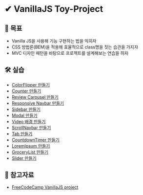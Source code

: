 # ✔ VanillaJS Toy-Project

## 🎯 목표

-   Vanilla JS을 사용해 기능 구현하는 법을 익히자
-   CSS 방법론(BEM)을 적용해 효율적으로 class명을 짓는 습관을 가지자
-   MVC 디자인 패턴을 바탕으로 프로젝트를 설계해보는 연습을 하자

## 🛠 실습

-   [ColorFlipper 만들기](./ColorFlipper%EB%A7%8C%EB%93%A4%EA%B8%B0)
-   [Counter 만들기](./Counter만들기)
-   [Review Carousel 만들기](./ReviewCarousel만들기)
-   [Responsive Navbar 만들기](./Nabvar만들기)
-   [Sidebar 만들기](./Sidebar만들기)
-   [Modal 만들기](./Modal만들기)
-   [Video 배경 만들기](./Video배경만들기)
-   [ScrollNavbar 만들기](./ScrollNavbar만들기)
-   [Tab 만들기](./Tab만들기)
-   [CountdownTimer 만들기](./CountdownTimer만들기)
-   [LoremIpsum 만들기](./LoremIpsum만들기)
-   [GroceryList 만들기](./GroceryList만들기)
-   [Slider 만들기](./Slider만들기)

## 📁 참고자료

-   [FreeCodeCamp VanillaJS project](https://www.freecodecamp.org/news/javascript-projects-for-beginners/#how-to-create-a-restaurant-menu-page)

